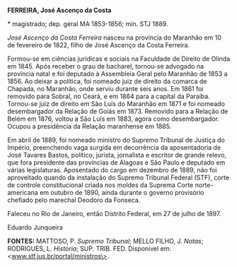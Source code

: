 **FERREIRA, José Ascenço da Costa**

\* magistrado; dep. geral MA 1853-1856; min. STJ 1889.

*José Ascenço da Costa Ferreira* nasceu na província do Maranhão em 10
de fevereiro de 1822, filho de José Ascenço da Costa Ferreira.

Formou-se em ciências jurídicas e sociais na Faculdade de Direito de
Olinda em 1845. Após receber o grau de bacharel, tornou-se advogado na
província natal e foi deputado à Assembleia Geral pelo Maranhão de 1853
a 1856. Ao deixar a política, foi nomeado juiz de direito da comarca de
Chapada, no Maranhão, onde serviu durante seis anos. Em 1861 foi
removido para Sobral, no Ceará, e em 1864 para a capital da Paraíba.
Tornou-se juiz de direito em São Luís do Maranhão em 1871 e foi nomeado
desembargador da Relação de Goiás em 1873. Removido para a Relação de
Belém em 1876, voltou a São Luís em 1883, agora como desembargador.
Ocupou a presidência da Relação maranhense em 1885.

Em abril de 1889, foi nomeado ministro do Supremo Tribunal de Justiça do
Império, preenchendo vaga surgida em decorrência da aposentadoria de
José Tavares Bastos, político, jurista, jornalista e escritor de grande
relevo, que fora presidente das províncias de Alagoas e São Paulo e
deputado em várias legislaturas. Aposentado do cargo em dezembro de
1889, não foi aproveitado quando da instalação do Supremo Tribunal
Federal (STF), corte de controle constitucional criada nos moldes da
Suprema Corte norte-americana em outubro de 1890, ainda durante o
governo provisório chefiado pelo marechal Deodoro da Fonseca.

Faleceu no Rio de Janeiro, então Distrito Federal, em 27 de julho de
1897.

Eduardo Junqueira

**FONTES:** MATTOSO, P. *Supremo Tribunal*; MELLO FILHO, J. *Notas*;
RODRIGUES, L. *História*; SUP. TRIB. FED. Disponível em:
\<www.stf.jus.br/portal/ministros\>.
